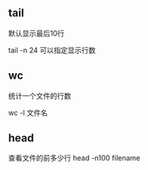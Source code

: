 ## tail

默认显示最后10行

tail -n 24 可以指定显示行数


## wc

统计一个文件的行数

wc -l 文件名

## head

查看文件的前多少行
head -n100 filename